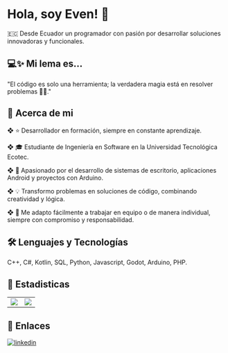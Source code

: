 # Hola, soy Even! 👋
🇪🇨 Desde Ecuador un programador con pasión por desarrollar soluciones innovadoras y funcionales.


## 💻✨ Mi lema es...
"El código es solo una herramienta; la verdadera magia está en resolver problemas 🧠💡."


## 🚀 Acerca de mi
❖ ⭐ Desarrollador en formación, siempre en constante aprendizaje.

❖ 🎓 Estudiante de Ingeniería en Software en la Universidad Tecnológica Ecotec.

❖ 📱 Apasionado por el desarrollo de sistemas de escritorio, aplicaciones Android y proyectos con Arduino.

❖ 💡 Transformo problemas en soluciones de código, combinando creatividad y lógica.

❖ 🤝 Me adapto fácilmente a trabajar en equipo o de manera individual, siempre con compromiso y responsabilidad.


## 🛠 Lenguajes y Tecnologías
C++, C#, Kotlin, SQL, Python, Javascript, Godot, Arduino, PHP.

## 🔗 Estadisticas
<table>
  <tr>
    <td>
      <img src="https://github-readme-stats.vercel.app/api?username=codeven-dev&show_icons=true&theme=transparent" />
    </td>
    <td>
      <img src="https://github-readme-stats.vercel.app/api/top-langs/?username=codeven-dev&layout=compact&theme=transparent" />
    </td>
  </tr>
</table>

## 🔗 Enlaces
[![linkedin](https://img.shields.io/badge/linkedin-0A66C2?style=for-the-badge&logo=linkedin&logoColor=white)](https://www.linkedin.com/in/codeven-dev/)
